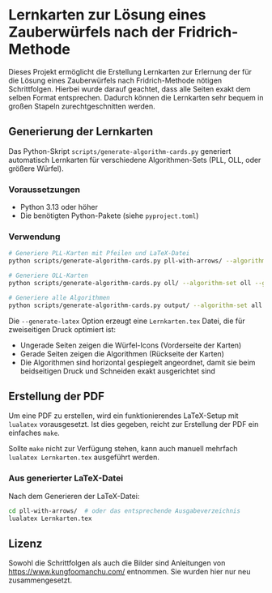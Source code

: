# Lernkarten zur Lösung eines Zauberwürfels nach der Fridrich-Methode

Dieses Projekt ermöglicht die Erstellung Lernkarten zur Erlernung der für die
Lösung eines Zauberwürfels nach Fridrich-Methode nötigen Schrittfolgen. Hierbei
wurde darauf geachtet, dass alle Seiten exakt dem selben Format entsprechen.
Dadurch können die Lernkarten sehr bequem in großen Stapeln zurechtgeschnitten
werden.

## Generierung der Lernkarten

Das Python-Skript `scripts/generate-algorithm-cards.py` generiert automatisch
Lernkarten für verschiedene Algorithmen-Sets (PLL, OLL, oder größere Würfel).

### Voraussetzungen

- Python 3.13 oder höher
- Die benötigten Python-Pakete (siehe `pyproject.toml`)

### Verwendung

```bash
# Generiere PLL-Karten mit Pfeilen und LaTeX-Datei
python scripts/generate-algorithm-cards.py pll-with-arrows/ --algorithm-set pll --generate-latex

# Generiere OLL-Karten
python scripts/generate-algorithm-cards.py oll/ --algorithm-set oll --generate-latex

# Generiere alle Algorithmen
python scripts/generate-algorithm-cards.py output/ --algorithm-set all --generate-latex
```

Die `--generate-latex` Option erzeugt eine `Lernkarten.tex` Datei, die für
zweiseitigen Druck optimiert ist:
- Ungerade Seiten zeigen die Würfel-Icons (Vorderseite der Karten)
- Gerade Seiten zeigen die Algorithmen (Rückseite der Karten)
- Die Algorithmen sind horizontal gespiegelt angeordnet, damit sie beim
  beidseitigen Druck und Schneiden exakt ausgerichtet sind

## Erstellung der PDF

Um eine PDF zu erstellen, wird ein funktionierendes LaTeX-Setup mit `lualatex`
vorausgesetzt. Ist dies gegeben, reicht zur Erstellung der PDF ein einfaches
`make`.

Sollte `make` nicht zur Verfügung stehen, kann auch manuell mehrfach `lualatex
Lernkarten.tex` ausgeführt werden.

### Aus generierter LaTeX-Datei

Nach dem Generieren der LaTeX-Datei:

```bash
cd pll-with-arrows/  # oder das entsprechende Ausgabeverzeichnis
lualatex Lernkarten.tex
```

## Lizenz

Sowohl die Schrittfolgen als auch die Bilder sind Anleitungen von
https://www.kungfoomanchu.com/ entnommen. Sie wurden hier nur neu
zusammengesetzt.
